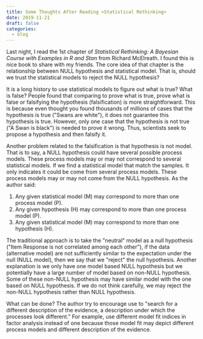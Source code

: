 ```yaml
---
title: Some Thoughts After Reading <Statistical Rethinking>
date: 2019-11-21
draft: false
categories:
  - blog
---
```


Last night, I read the 1st chapter of *Statistical Rethinking: A Bayesian Course with Examples in R and Stan* from Richard McElreath. I found this is nice book to share with my friends. The core idea of that chapter is the relationship between NULL hypothesis and statistical model. That is, should we trust the statistical models to reject the NULL hypothesis?

It is a long history to use statistical models to figure out what is true? What is false? People found that comparing to prove what is true, prove what is false or falsifying the hypothesis (falsification) is more straightforward. This is because even thought you found thousands of millions of cases that the hypothesis is true ("Swans are white"), it does not guarantee this hypothesis is true. However, only one case that the hypothesis is not true ("A Swan is black") is needed to prove it wrong. Thus, scientists seek to propose a hypothesis and then falsify it.

Another problem related to the falsification is that hypothesis is not model. That is to say, a NULL hypothesis could have several possible process models. These process models may or may not correspond to several statistical models. If we find a statistical model that match the samples. It only indicates it could be come from several process models. These process models may or may not come from the NULL hypothesis. As the author said:

1.  Any given statistical model (M) may correspond to more than one process model (P).
2.  Any given hypothesis (H) may correspond to more than one process model (P).
3.  Any given statistical model (M) may correspond to more than one hypothesis (H).

The traditional approach is to take the "neutral" model as a null hypothesis ("Item Response is not correlated among each other"), if the data (alternative model) are not sufficiently similar to the expectation under the null (NULL model), then we say that we "reject" the null hypothesis. Another explanation is we only have one model based NULL hypothesis but we potentially have a large number of model based on non-NULL hypothesis. Some of these non-NULL hypothesis may have similar model with the one based on NULL hypothesis. If we do not think carefully, we may reject the non-NULL hypothesis rather than NULL hypothesis.

What can be done? The author try to encourage use to "search for a different description of the evidence, a description under which the processes look different." For example, use different model fit indices in factor analysis instead of one because those model fit may depict different process models and different description of the evidence.

